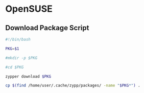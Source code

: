 # OpenSUSE

## Download Package Script
```bash
#!/bin/bash

PKG=$1

#mkdir -p $PKG

#cd $PKG

zypper download $PKG

cp $(find /home/user/.cache/zypp/packages/ -name "$PKG*") .
```
